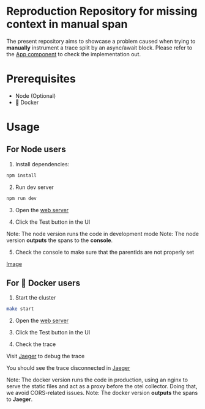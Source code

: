 # Reproduction Repository for missing context in manual span

The present repository aims to showcase a problem caused when trying to **manually** instrument a trace split by an async/await block. Please refer to the [App component](./src/App.tsx) to check the implementation out.


# Prerequisites

- Node (Optional)
- 🐳 Docker

# Usage

## For Node users

1. Install dependencies:

```bash
npm install
```

2. Run dev server

```bash
npm run dev
```

3. Open the [web server](http://localhost:5000)

4. Click the Test button in the UI

Note: The node version runs the code in development mode
Note: The node version **outputs** the spans to the **console**.

5. Check the console to make sure that the parentIds are not properly set

[Image](./docs/console.png)

## For 🐳 Docker users

1. Start the cluster

```bash
make start
```
2. Open the [web server](http://localhost:8080)

3. Click the Test button in the UI

4. Check the trace 

Visit [Jaeger](http://localhost:16686/) to debug the trace

You should see the trace disconnected in [Jaeger](./docs/jaeger.png)

Note: The docker version runs the code in production, using an nginx to serve the static files and act as a proxy before the otel collector. Doing that, we avoid CORS-related issues.
Note: The docker version **outputs** the spans to **Jaeger**.
